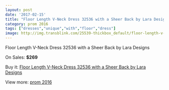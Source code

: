 ```yaml
---
layout: post
date: '2017-02-15'
title: "Floor Length V-Neck Dress 32536 with a Sheer Back by Lara Designs"
category: prom 2016
tags: ["dresses","unique","with","floor","dress"]
image: http://img.transblink.com/25539-thickbox_default/floor-length-v-neck-dress-32536-with-a-sheer-back-by-lara-designs.jpg
---
```

Floor Length V-Neck Dress 32536 with a Sheer Back by Lara Designs

On Sales: **$269**
<a href="https://www.transblink.com/en/prom-2016/8050-floor-length-v-neck-dress-32536-with-a-sheer-back-by-lara-designs.html"><amp-img layout="responsive" width="600" height="600" src="//img.transblink.com/25539-thickbox_default/floor-length-v-neck-dress-32536-with-a-sheer-back-by-lara-designs.jpg" alt="Floor Length V-Neck Dress 32536 with a Sheer Back by Lara Designs 0" /></a>
<a href="https://www.transblink.com/en/prom-2016/8050-floor-length-v-neck-dress-32536-with-a-sheer-back-by-lara-designs.html"><amp-img layout="responsive" width="600" height="600" src="//img.transblink.com/25540-thickbox_default/floor-length-v-neck-dress-32536-with-a-sheer-back-by-lara-designs.jpg" alt="Floor Length V-Neck Dress 32536 with a Sheer Back by Lara Designs 1" /></a>

Buy it: [Floor Length V-Neck Dress 32536 with a Sheer Back by Lara Designs](https://www.transblink.com/en/prom-2016/8050-floor-length-v-neck-dress-32536-with-a-sheer-back-by-lara-designs.html "Floor Length V-Neck Dress 32536 with a Sheer Back by Lara Designs")

View more: [prom 2016](https://www.transblink.com/en/63-prom-2016 "prom 2016")